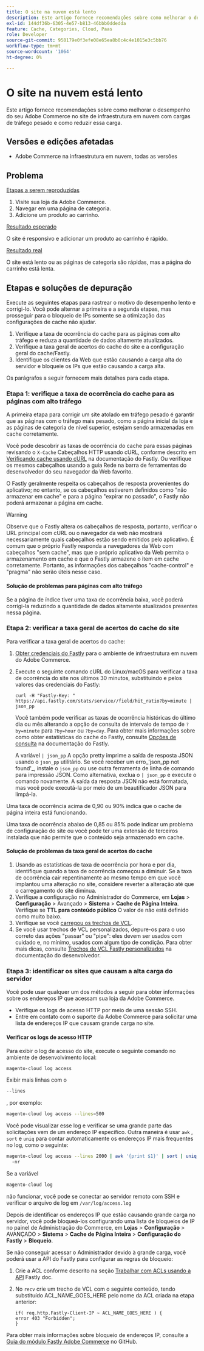 ```yaml
---
title: O site na nuvem está lento
description: Este artigo fornece recomendações sobre como melhorar o desempenho do seu Adobe Commerce no site de infraestrutura em nuvem com cargas de tráfego pesado e como reduzir essa carga.
exl-id: 144df36b-6305-4e57-b813-46bbb0ddedda
feature: Cache, Categories, Cloud, Paas
role: Developer
source-git-commit: 958179e0f3efe08e65ea8b0c4c4e1015e3c5bb76
workflow-type: tm+mt
source-wordcount: '1064'
ht-degree: 0%

---
```


# O site na nuvem está lento

Este artigo fornece recomendações sobre como melhorar o desempenho do seu Adobe Commerce no site de infraestrutura em nuvem com cargas de tráfego pesado e como reduzir essa carga.

## Versões e edições afetadas

* Adobe Commerce na infraestrutura em nuvem, todas as versões

## Problema

<u>Etapas a serem reproduzidas</u>

1. Visite sua loja da Adobe Commerce.
1. Navegar em uma página de categoria.
1. Adicione um produto ao carrinho.

<u>Resultado esperado</u>

O site é responsivo e adicionar um produto ao carrinho é rápido.

<u>Resultado real</u>

O site está lento ou as páginas de categoria são rápidas, mas a página do carrinho está lenta.

## Etapas e soluções de depuração

Execute as seguintes etapas para rastrear o motivo do desempenho lento e corrigi-lo. Você pode alternar a primeira e a segunda etapas, mas prosseguir para o bloqueio de IPs somente se a otimização das configurações de cache não ajudar.

1. Verifique a taxa de ocorrência do cache para as páginas com alto tráfego e reduza a quantidade de dados altamente atualizados.
1. Verifique a taxa geral de acertos do cache do site e a configuração geral do cache/Fastly.
1. Identifique os clientes da Web que estão causando a carga alta do servidor e bloqueie os IPs que estão causando a carga alta.

Os parágrafos a seguir fornecem mais detalhes para cada etapa.

### Etapa 1: verifique a taxa de ocorrência do cache para as páginas com alto tráfego

A primeira etapa para corrigir um site atolado em tráfego pesado é garantir que as páginas com o tráfego mais pesado, como a página inicial da loja e as páginas de categoria de nível superior, estejam sendo armazenadas em cache corretamente.

Você pode descobrir as taxas de ocorrência do cache para essas páginas revisando o `X-Cache` Cabeçalhos HTTP usando cURL, conforme descrito em [Verificando cache usando cURL](https://docs.fastly.com/guides/debugging/checking-cache#using-curl) na documentação do Fastly. Ou verifique os mesmos cabeçalhos usando a guia Rede na barra de ferramentas do desenvolvedor do seu navegador da Web favorito.

O Fastly geralmente respeita os cabeçalhos de resposta provenientes do aplicativo; no entanto, se os cabeçalhos estiverem definidos como &quot;não armazenar em cache&quot; e para a página &quot;expirar no passado&quot;, o Fastly não poderá armazenar a página em cache.

>[!WARNING]
>
>Observe que o Fastly altera os cabeçalhos de resposta, portanto, verificar o URL principal com cURL ou o navegador da web não mostrará necessariamente quais cabeçalhos estão sendo emitidos pelo aplicativo. É comum que o próprio Fastly responda a navegadores da Web com cabeçalhos &quot;sem cache&quot;, mas que o próprio aplicativo da Web permita o armazenamento em cache e que o Fastly armazene o item em cache corretamente. Portanto, as informações dos cabeçalhos &quot;cache-control&quot; e &quot;pragma&quot; não serão úteis nesse caso.

#### Solução de problemas para páginas com alto tráfego

Se a página de índice tiver uma taxa de ocorrência baixa, você poderá corrigi-la reduzindo a quantidade de dados altamente atualizados presentes nessa página.

### Etapa 2: verificar a taxa geral de acertos do cache do site

Para verificar a taxa geral de acertos do cache:

1. [Obter credenciais do Fastly](http://devdocs.magento.com/guides/v2.3/cloud/cdn/configure-fastly.html#cloud-fastly-creds) para o ambiente de infraestrutura em nuvem do Adobe Commerce.
1. Execute o seguinte comando cURL do Linux/macOS para verificar a taxa de ocorrência do site nos últimos 30 minutos, substituindo e pelos valores das credenciais do Fastly:

   `curl -H "Fastly-Key: " https://api.fastly.com/stats/service//field/hit_ratio?by=minute | json_pp`

   Você também pode verificar as taxas de ocorrência históricas do último dia ou mês alterando a opção de consulta de intervalo de tempo de `?by=minute` para `?by=hour` ou `?by=day`. Para obter mais informações sobre como obter estatísticas do cache do Fastly, consulte [Opções de consulta](https://docs.fastly.com/api/stats#Query) na documentação do Fastly.

   A variável `| json_pp` A opção pretty imprime a saída de resposta JSON usando o `json_pp` utilitário. Se você receber um erro_&#39;json\_pp not found&#39;_, instale o `json_pp` ou use outra ferramenta de linha de comando para impressão JSON. Como alternativa, exclua o `| json_pp` e execute o comando novamente. A saída da resposta JSON não está formatada, mas você pode executá-la por meio de um beautificador JSON para limpá-la.

Uma taxa de ocorrência acima de 0,90 ou 90% indica que o cache de página inteira está funcionando.

Uma taxa de ocorrência abaixo de 0,85 ou 85% pode indicar um problema de configuração do site ou você pode ter uma extensão de terceiros instalada que não permite que o conteúdo seja armazenado em cache.

#### Solução de problemas da taxa geral de acertos do cache

1. Usando as estatísticas de taxa de ocorrência por hora e por dia, identifique quando a taxa de ocorrência começou a diminuir. Se a taxa de ocorrência cair repentinamente ao mesmo tempo em que você implantou uma alteração no site, considere reverter a alteração até que o carregamento do site diminua.
1. Verifique a configuração no Administrador do Commerce, em **Lojas** > **Configuração** > Avançado > **Sistema** > **Cache de Página Inteira**. Verifique se **TTL para conteúdo público** O valor de não está definido como muito baixo.
1. Verifique se você [carregou os trechos de VCL](https://devdocs.magento.com/guides/v2.3/cloud/cdn/configure-fastly.html#upload-vcl-snippets).
1. Se você usar trechos de VCL personalizados, depure-os para o uso correto das ações &quot;passar&quot; ou &quot;pipe&quot;: eles devem ser usados com cuidado e, no mínimo, usados com algum tipo de condição. Para obter mais dicas, consulte [Trechos de VCL Fastly personalizados](https://devdocs.magento.com/guides/v2.3/cloud/cdn/cloud-vcl-custom-snippets.html) na documentação do desenvolvedor.

### Etapa 3: identificar os sites que causam a alta carga do servidor

Você pode usar qualquer um dos métodos a seguir para obter informações sobre os endereços IP que acessam sua loja da Adobe Commerce.

* Verifique os logs de acesso HTTP por meio de uma sessão SSH.
* Entre em contato com o suporte da Adobe Commerce para solicitar uma lista de endereços IP que causam grande carga no site.

#### Verificar os logs de acesso HTTP

Para exibir o log de acesso do site, execute o seguinte comando no ambiente de desenvolvimento local:

```bash
magento-cloud log access
```

Exibir mais linhas com o

```bash
--lines
```

, por exemplo:

```bash
magento-cloud log access --lines=500
```

Você pode visualizar esse log e verificar se uma grande parte das solicitações vem de um endereço IP específico. Outra maneira é usar `awk` , `sort` e `uniq` para contar automaticamente os endereços IP mais frequentes no log, como o seguinte:

```bash
magento-cloud log access --lines 2000 | awk '{print $1}' | sort | uniq -c | sort
  -nr
```

Se a variável

```bash
magento-cloud log
```

não funcionar, você pode se conectar ao servidor remoto com SSH e verificar o arquivo de log em `/var/log/access.log`

Depois de identificar os endereços IP que estão causando grande carga no servidor, você pode bloqueá-los configurando uma lista de bloqueios de IP no painel de Administração do Commerce, em **Lojas** > **Configuração** > AVANÇADO > **Sistema** > **Cache de Página Inteira** > **Configuração do Fastly** > **Bloqueio**.

Se não conseguir acessar o Administrador devido à grande carga, você poderá usar a API do Fastly para configurar as regras de bloqueio:

1. Crie a ACL conforme descrito na seção [Trabalhar com ACLs usando a API](https://docs.fastly.com/guides/access-control-lists/working-with-acls-using-the-api) Fastly doc.
1. No `recv` crie um trecho de VCL com o seguinte conteúdo, tendo substituído ACL\_NAME\_GOES\_HERE pelo nome da ACL criada na etapa anterior:

   ```
   if( req.http.Fastly-Client-IP ~ ACL_NAME_GOES_HERE ) {
   error 403 "Forbidden";
   }
   ```

Para obter mais informações sobre bloqueio de endereços IP, consulte a [Guia do módulo Fastly Adobe Commerce](https://github.com/fastly/fastly-magento2/blob/master/Documentation/Guides/BLOCKING.md) no GitHub.
